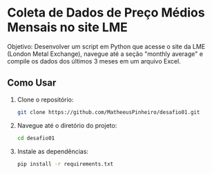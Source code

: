 # Coleta de Dados de Preço Médios Mensais no site LME

Objetivo: Desenvolver um script em Python que acesse o site da LME (London Metal Exchange), navegue até a seção "monthly average" e compile os dados dos últimos 3 meses em um arquivo Excel.


## Como Usar

1. Clone o repositório:
   ```bash
   git clone https://github.com/MatheeusPinheiro/desafio01.git

2. Navegue até o diretório do projeto:
	```bash
   cd desafio01

3. Instale as dependências:
	```bash
   pip install -r requirements.txt